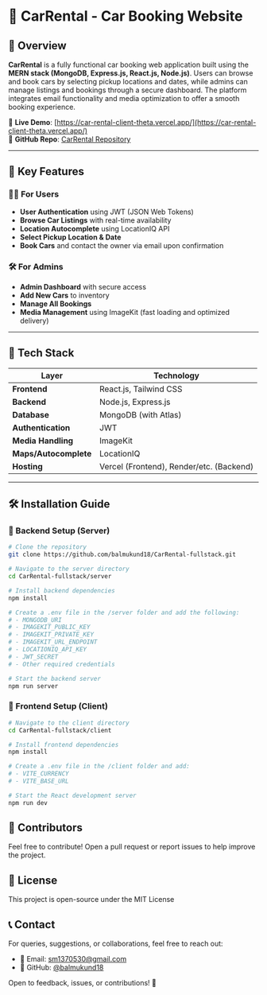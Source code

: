 # 🚗 CarRental - Car Booking Website

## 📌 Overview

**CarRental** is a fully functional car booking web application built using the **MERN stack (MongoDB, Express.js, React.js, Node.js)**. Users can browse and book cars by selecting pickup locations and dates, while admins can manage listings and bookings through a secure dashboard. The platform integrates email functionality and media optimization to offer a smooth booking experience.

🚀 **Live Demo**: [https://car-rental-client-theta.vercel.app/](https://car-rental-client-theta.vercel.app/)  
📂 **GitHub Repo**: [CarRental Repository](https://github.com/balmukund18/CarRental-fullstack/tree/main)

---

## 🎯 Key Features

### 🧑‍💻 For Users
- **User Authentication** using JWT (JSON Web Tokens)
- **Browse Car Listings** with real-time availability
- **Location Autocomplete** using LocationIQ API
- **Select Pickup Location & Date**
- **Book Cars** and contact the owner via email upon confirmation

### 🛠️ For Admins
- **Admin Dashboard** with secure access
- **Add New Cars** to inventory
- **Manage All Bookings**
- **Media Management** using ImageKit (fast loading and optimized delivery)

---

## 🧪 Tech Stack

| Layer         | Technology                        |
|---------------|-----------------------------------|
| **Frontend**   | React.js, Tailwind CSS            |
| **Backend**    | Node.js, Express.js               |
| **Database**   | MongoDB (with Atlas)              |
| **Authentication** | JWT                           |
| **Media Handling** | ImageKit                      |
| **Maps/Autocomplete** | LocationIQ                |
| **Hosting**     | Vercel (Frontend), Render/etc. (Backend) |

---

## 🛠️ Installation Guide

### 🔧 Backend Setup (Server)

```bash
# Clone the repository
git clone https://github.com/balmukund18/CarRental-fullstack.git

# Navigate to the server directory
cd CarRental-fullstack/server

# Install backend dependencies
npm install

# Create a .env file in the /server folder and add the following:
# - MONGODB_URI
# - IMAGEKIT_PUBLIC_KEY
# - IMAGEKIT_PRIVATE_KEY
# - IMAGEKIT_URL_ENDPOINT
# - LOCATIONIQ_API_KEY
# - JWT_SECRET
# - Other required credentials

# Start the backend server
npm run server
```
### 🎨 Frontend Setup (Client)

```bash
# Navigate to the client directory
cd CarRental-fullstack/client

# Install frontend dependencies
npm install

# Create a .env file in the /client folder and add:
# - VITE_CURRENCY
# - VITE_BASE_URL

# Start the React development server
npm run dev

```
## 👥 Contributors

Feel free to contribute! Open a pull request or report issues to help improve the project.

## 📜 License

This project is open-source under the MIT License

## 📞 Contact

For queries, suggestions, or collaborations, feel free to reach out:

- 📧 Email: [sm1370530@gmail.com](mailto:sm1370530@gmail.com)
- 🔗 GitHub: [@balmukund18](https://github.com/balmukund18)

Open to feedback, issues, or contributions! 🤝


